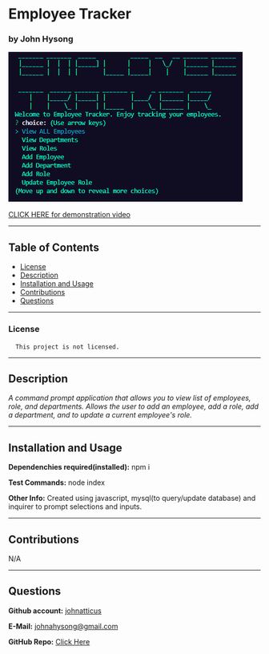 
# Employee Tracker

### by John Hysong

![Employee Tracker](https://raw.githubusercontent.com/johnatticus/Employee-Tracker/main/assets/images/screenshot.png)

[CLICK HERE for demonstration video](https://drive.google.com/file/d/1zZGE0PaxTFPVXISN22Xi5ZgZdbtIvWJE/view)

---
## Table of Contents
  - [License](#license)
  - [Description](#description)
  - [Installation and Usage](#installation-and-usage)
  - [Contributions](#contributions)
  - [Questions](#questions)

---

### License
      
      This project is not licensed.


---  
## Description

*A command prompt application that allows you to view list of employees, role, and departments. Allows the user to add an employee, add a role, add a department, and to update a current employee's role.*

---

## Installation and Usage

**Dependenchies required(installed):** npm i

**Test Commands:** node index

**Other Info:** Created using javascript, mysql(to query/update database) and inquirer to prompt selections and inputs.

---

## Contributions

N/A

---

## Questions
**Github account:** [johnatticus](https://github.com/johnatticus)

**E-Mail:** [johnahysong@gmail.com](mailto:johnatticus)

**GitHub Repo:** [Click Here](https://github.com/johnatticus/Employee-Tracker)

